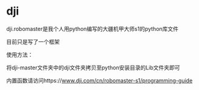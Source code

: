 # dji
dji.robomaster是我个人用python编写的大疆机甲大师s1的python库文件

目前只是写了一个框架

使用方法：

将dji-master文件夹中的dji文件夹拷贝至python安装目录的Lib文件夹即可

内置函数请访问https://www.dji.com/cn/robomaster-s1/programming-guide
